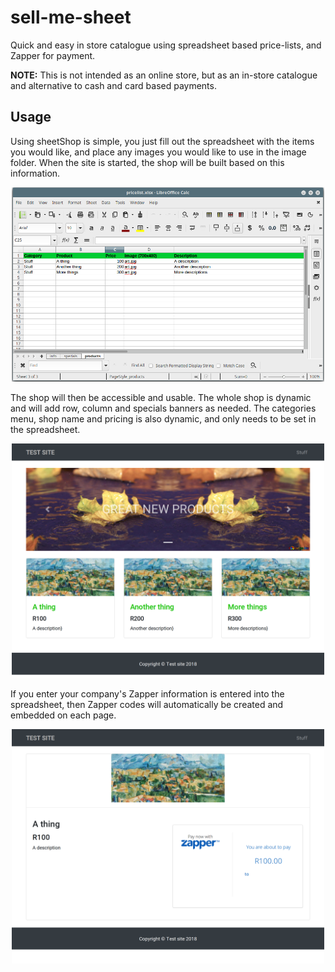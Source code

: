 # sell-me-sheet
Quick and easy in store catalogue using spreadsheet based price-lists, and Zapper for payment.

**NOTE:** This is not intended as an online store, but as an in-store catalogue and alternative to cash and card based payments.

## Usage
Using sheetShop is simple, you just fill out the spreadsheet with the items you would like, and place any images you would like to use in the image folder. When the site is started, the shop will be built based on this information.

<p align="center">
<img src="/misc/sheet.png" width="500">
</p>

The shop will then be accessible and usable. The whole shop is dynamic and will add row, column and specials banners as needed. The categories menu, shop name and pricing is also dynamic, and only needs to be set in the spreadsheet.

<p align="center">
<img src="/misc/list.png" width="500">
</p>

If you enter your company's Zapper information is entered into the spreadsheet, then Zapper codes will automatically be created and embedded on each page.

<p align="center">
<img src="/misc/item.png" width="500">
</p>
